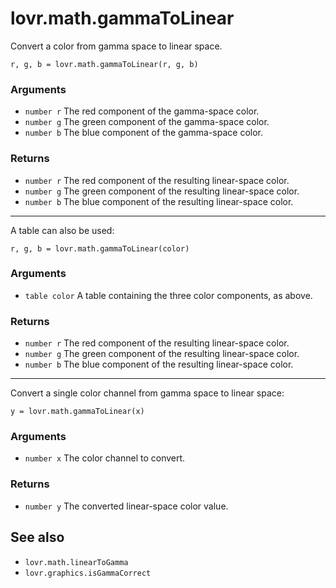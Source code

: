 <!--
category: reference
-->

lovr.math.gammaToLinear
===

Convert a color from gamma space to linear space.

    r, g, b = lovr.math.gammaToLinear(r, g, b)

### Arguments

- `number r` The red component of the gamma-space color.
- `number g` The green component of the gamma-space color.
- `number b` The blue component of the gamma-space color.

### Returns

- `number r` The red component of the resulting linear-space color.
- `number g` The green component of the resulting linear-space color.
- `number b` The blue component of the resulting linear-space color.

---

A table can also be used:

    r, g, b = lovr.math.gammaToLinear(color)

### Arguments

- `table color` A table containing the three color components, as above.

### Returns

- `number r` The red component of the resulting linear-space color.
- `number g` The green component of the resulting linear-space color.
- `number b` The blue component of the resulting linear-space color.

---

Convert a single color channel from gamma space to linear space:

    y = lovr.math.gammaToLinear(x)

### Arguments

- `number x` The color channel to convert.

### Returns

- `number y` The converted linear-space color value.

See also
---

- `lovr.math.linearToGamma`
- `lovr.graphics.isGammaCorrect`
